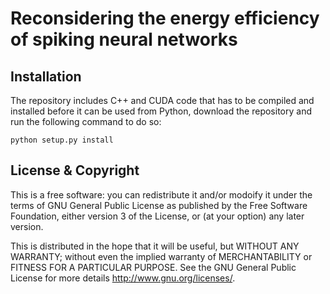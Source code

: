 # Reconsidering the energy efficiency of spiking neural networks

## Installation
The repository includes C++ and CUDA code that has to be compiled and installed before it can be used from Python, download the repository and run the following command to do so:

`python setup.py install`


## License & Copyright
This is a free software: you can redistribute it and/or modoify it under the terms of GNU General Public License as published by the Free Software Foundation, either version 3 of the License, or (at your option) any later version.

This is distributed in the hope that it will be useful, but WITHOUT ANY WARRANTY; without even the implied warranty of MERCHANTABILITY or FITNESS FOR A PARTICULAR PURPOSE. See the GNU General Public License for more details http://www.gnu.org/licenses/.
